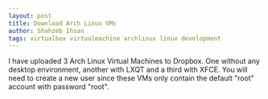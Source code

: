 ```yaml
---
layout: post
title: Download Arch Linux VMs
author: Shahzeb Ihsan
tags: virtualbox virtualmachine archlinux linux development
---
```


I have uploaded 3 Arch Linux Virtual Machines to Dropbox. One without any desktop environment, another with LXQT and a third with XFCE. You will need to create a new user since these VMs only contain the default "root" account with password "root".
